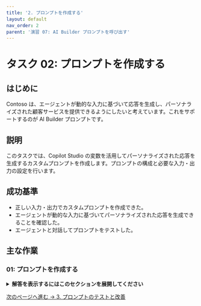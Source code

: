 ```yaml
---
title: '2. プロンプトを作成する'
layout: default
nav_order: 2
parent: '演習 07: AI Builder プロンプトを呼び出す'
---
```


# タスク 02: プロンプトを作成する

## はじめに

Contoso は、エージェントが動的な入力に基づいて応答を生成し、パーソナライズされた顧客サービスを提供できるようにしたいと考えています。これをサポートするのが AI Builder プロンプトです。

## 説明

このタスクでは、Copilot Studio の変数を活用してパーソナライズされた応答を生成するカスタムプロンプトを作成します。プロンプトの構成と必要な入力・出力の設定を行います。

## 成功基準

- 正しい入力・出力でカスタムプロンプトを作成できた。
- エージェントが動的な入力に基づいてパーソナライズされた応答を生成できることを確認した。
- エージェントと対話してプロンプトをテストした。

## 主な作業

### 01: プロンプトを作成する

<details markdown="block">
  <summary><strong>解答を表示するにはこのセクションを展開してください</strong></summary>

1. 上部バーの **トピック** を選択します。

1. **チケットステータス確認** トピックを選択します。

	![ugzd147t.jpg](../../media/ugzd147t.jpg)

	{: .note }
	> ServiceNow チケットで報告された課題に基づき、ユーザー宛てのレターをジェネレーティブ AI で下書きすることが目標です。

1. **メッセージ** ノードの下で **+** ボタンを選択し、**アクションを追加** → **新しいプロンプト** を選択します。

	![q9m25zbd.jpg](../../media/q9m25zbd.jpg)

1. プロンプト名に `チケット顧客コミュニケーション` と入力します。

	![y1el3oix.jpg](../../media/y1el3oix.jpg)

1. 左側の **指示** セクションに次の指示を入力します：

<!-- ここに指示内容を記載 -->

</details>

[次のページへ進む → 3. プロンプトのテストと改善](0703.md)
